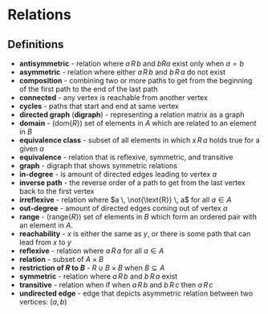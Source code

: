 # Relations

## Definitions

* **antisymmetric** - relation where $a \, R \, b$ and $b R a$ exist only when $a = b$
* **asymmetric** - relation where either $a \, R \, b$ and $b \, R \, a$ do not exist
* **composition** - combining two or more paths to get from the beginning of the first path to the end of the last path
* **connected** - any vertex is reachable from another vertex
* **cycles** - paths that start and end at same vertex
* **directed graph** (**digraph**) - representing a relation matrix as a graph
* **domain** - ($\text{dom}\{R\}$) set of elements in $A$ which are related to an element in $B$
* **equivalence class** - subset of all elements in which $x \, R \, a$ holds true for a given $a$
* **equivalence** - relation that is reflexive, symmetric, and transitive
* **graph** - digraph that shows symmetric relations
* **in-degree** - is amount of directed edges leading to vertex $a$
* **inverse path** - the reverse order of a path to get from the last vertex back to the first vertex
* **irreflexive** - relation where $a \, \not{\text{R}} \, a$ for all $a \in A$
* **out-degree** - amount of directed edges coming out of vertex $a$
* **range** - ($\text{range}\{R\}$) set of elements in $B$ which form an ordered pair with an element in $A$.
* **reachability** - $x$ is either the same as $y$, or there is some path that can lead from $x$ to $y$
* **reflexive** - relation where $a \, R \, a$ for all $a \in A$
* **relation** - subset of $A \times B$
* **restriction of $R$ to $B$** - $R \cup B \times B$ when $B \subseteq A$
* **symmetric** - relation where $a \, R \, b$ and $b \, R \, a$ exist
* **transitive** - relation when if when $a \, R \, b$ and $b \, R \, c$ then $a \, R \, c$
* **undirected edge** - edge that depicts asymmetric relation between two vertices: $(a, b)$